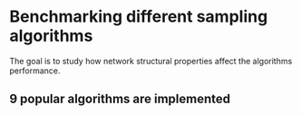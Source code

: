 # Benchmarking different sampling algorithms
The goal is to study how network structural properties affect the algorithms performance.

## 9 popular algorithms are implemented

